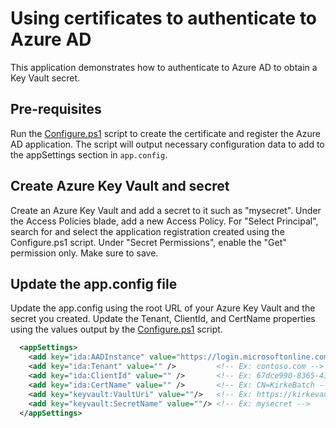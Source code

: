 # Using certificates to authenticate to Azure AD

This application demonstrates how to authenticate to Azure AD to obtain a Key Vault secret.

## Pre-requisites

Run the [Configure.ps1](../scripts/configure.ps1) script to create the certificate and register the Azure AD application. The script will output necessary configuration data to add to the appSettings section in `app.config`.

## Create Azure Key Vault and secret

Create an Azure Key Vault and add a secret to it such as "mysecret". Under the Access Policies blade, add a new Access Policy. For "Select Principal", search for and select the application registration created using the Configure.ps1 script. Under "Secret Permissions", enable the "Get" permission only. Make sure to save.

## Update the app.config file

Update the app.config using the root URL of your Azure Key Vault and the secret you created. Update the Tenant, ClientId, and CertName properties using the values output by the [Configure.ps1](../scripts/configure.ps1) script.

````xml
  <appSettings>
    <add key="ida:AADInstance" value="https://login.microsoftonline.com/{0}" />
    <add key="ida:Tenant" value="" />         <!-- Ex: contoso.com -->
    <add key="ida:ClientId" value="" />       <!-- Ex: 67dce990-8365-4393-b6ae-d64bc63a0b7b -->
    <add key="ida:CertName" value="" />       <!-- Ex: CN=KirkeBatch -->
    <add key="keyvault:VaultUri" value=""/>   <!-- Ex: https://kirkevault.vault.azure.net -->
    <add key="keyvault:SecretName" value=""/> <!-- Ex: mysecret -->
  </appSettings>
````